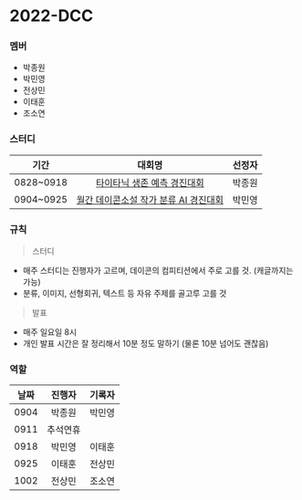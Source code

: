 # 2022-DCC

### 멤버
* 박종원
* 박민영
* 전상민
* 이태훈
* 조소연

### 스터디

|기간|대회명|선정자|
|:---:|:------------:|:---:|
|0828~0918|[타이타닉 생존 예측 경진대회](https://dacon.io/competitions/open/235539/overview/description)|박종원|
|0904~0925|[월간 데이콘소설 작가 분류 AI 경진대회](https://dacon.io/competitions/official/235670/overview/description)|박민영|

### 규칙
> 스터디
- 매주 스터디는 진행자가 고르며, 데이콘의 컴피티션에서 주로 고를 것. (캐글까지는 가능)
- 분류, 이미지, 선형회귀, 텍스트 등 자유 주제를 골고루 고를 것

> 발표
- 매주 일요일 8시
- 개인 발표 시간은 잘 정리해서 10분 정도 말하기 (물론 10분 넘어도 괜찮음)

### 역할

|날짜|진행자|기록자|
|:---:|:---:|:---:|
|0904|박종원|박민영|
|0911|추석연휴||
|0918|박민영|이태훈|
|0925|이태훈|전상민|
|1002|전상민|조소연|
